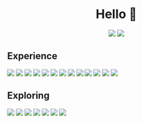 <h1 align=center>  
  Hello 👋
</h1>
 
<p align=center>
  <picture>
    <source
      srcset="https://github-readme-stats.vercel.app/api?username=waifu&show_icons=true&bg_color=00000000&text_color=FFFFFF&icon_color=E8908E&title_color=E8908E&hide_border=true"
      media="(prefers-color-scheme: dark)"
    />
    <source
      srcset="https://github-readme-stats.vercel.app/api?username=waifu&show_icons=true&bg_color=00000000&text_color=000000&icon_color=E8908E&title_color=E8908E&hide_border=true"
      media="(prefers-color-scheme: light), (prefers-color-scheme: no-preference)"
    />
    <img src="https://github-readme-stats.vercel.app/api?username=waifu&show_icons=true" />
  </picture>  
  <picture>
    <source
      srcset="https://github-readme-stats.vercel.app/api/top-langs/?username=waifu&layout=compact&bg_color=00000000&text_color=FFFFFF&title_color=E8908E&hide_border=true"
      media="(prefers-color-scheme: dark)"
    />
    <source
      srcset="https://github-readme-stats.vercel.app/api/top-langs/?username=waifu&layout=compact&bg_color=00000000&text_color=000000&title_color=E8908E&hide_border=true"
      media="(prefers-color-scheme: light), (prefers-color-scheme: no-preference)"
    />
    <img src="https://github-readme-stats.vercel.app/api?username=waifu&show_icons=true" />
  </picture>  
</p>

## Experience
<p>
  <img src="https://img.shields.io/badge/Java-ED8B00?style=for-the-badge&logo=openjdk&logoColor=white&color=E8908E">
  <img src="https://img.shields.io/badge/C%2B%2B-00599C?style=for-the-badge&logo=c%2B%2B&logoColor=white&color=E8908E">
  <img src="https://img.shields.io/badge/Numpy-777BB4?style=for-the-badge&logo=numpy&logoColor=white&color=E8908E">
  <img src="https://img.shields.io/badge/Python-FFD43B?style=for-the-badge&logo=python&logoColor=white&color=E8908E">
  <img src="https://img.shields.io/badge/Keras-FF0000?style=for-the-badge&logo=keras&logoColor=white&color=E8908E">
  <img src="https://img.shields.io/badge/gradle-02303A?style=for-the-badge&logo=gradle&logoColor=white&color=E8908E">
  <img src="https://img.shields.io/badge/Junit5-25A162?style=for-the-badge&logo=junit5&logoColor=white&color=E8908E">
  <img src="https://img.shields.io/badge/json-5E5C5C?style=for-the-badge&logo=json&logoColor=white****&color=E8908E">
  <img src="https://img.shields.io/badge/Postman-FF6C37?style=for-the-badge&logo=Postman&logoColor=white&color=E8908E">
  <img src="https://img.shields.io/badge/MongoDB-4EA94B?style=for-the-badge&logo=mongodb&logoColor=white&color=E8908E">
  <img src="https://img.shields.io/badge/VSCode-0078D4?style=for-the-badge&logo=visual%20studio%20code&logoColor=white&color=E8908E">
  <img src="https://img.shields.io/badge/Visual_Studio-5C2D91?style=for-the-badge&logo=visual%20studio&logoColor=white&color=E8908E">
  <img src="https://img.shields.io/badge/IntelliJ_IDEA-000000.svg?style=for-the-badge&logo=intellij-idea&logoColor=white&color=E8908E">
</p>

## Exploring
<p>
  <img src="https://img.shields.io/badge/C%23-239120?style=for-the-badge&logo=c-sharp&logoColor=white&color=E8908E">
  <img src="https://img.shields.io/badge/React-20232A?style=for-the-badge&logo=react&logoColor=61DAFB&color=E8908E">
  <img src="https://img.shields.io/badge/TypeScript-007ACC?style=for-the-badge&logo=typescript&logoColor=white&color=E8908E">
  <img src="https://img.shields.io/badge/Node%20js-339933?style=for-the-badge&logo=nodedotjs&logoColor=white&color=E8908E">
  <img src="https://img.shields.io/badge/HTML5-E34F26?style=for-the-badge&logo=html5&logoColor=white&color=E8908E">
  <img src="https://img.shields.io/badge/CSS3-1572B6?style=for-the-badge&logo=css3&logoColor=white&color=E8908E">
  <img src="https://img.shields.io/badge/VIM-%2311AB00.svg?&style=for-the-badge&logo=vim&logoColor=white&color=E8908E">
</p>
